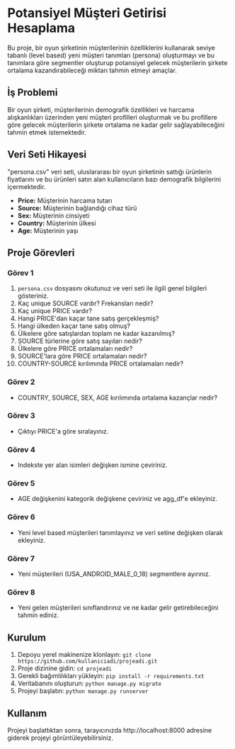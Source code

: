 # Potansiyel Müşteri Getirisi Hesaplama

Bu proje, bir oyun şirketinin müşterilerinin özelliklerini kullanarak seviye tabanlı (level based) yeni müşteri tanımları (persona) oluşturmayı ve bu tanımlara göre segmentler oluşturup potansiyel gelecek müşterilerin şirkete ortalama kazandırabileceği miktarı tahmin etmeyi amaçlar.

## İş Problemi

Bir oyun şirketi, müşterilerinin demografik özellikleri ve harcama alışkanlıkları üzerinden yeni müşteri profilleri oluşturmak ve bu profillere göre gelecek müşterilerin şirkete ortalama ne kadar gelir sağlayabileceğini tahmin etmek istemektedir.

## Veri Seti Hikayesi

"persona.csv" veri seti, uluslararası bir oyun şirketinin sattığı ürünlerin fiyatlarını ve bu ürünleri satın alan kullanıcıların bazı demografik bilgilerini içermektedir.

- **Price:** Müşterinin harcama tutarı
- **Source:** Müşterinin bağlandığı cihaz türü
- **Sex:** Müşterinin cinsiyeti
- **Country:** Müşterinin ülkesi
- **Age:** Müşterinin yaşı

## Proje Görevleri

### Görev 1

1. `persona.csv` dosyasını okutunuz ve veri seti ile ilgili genel bilgileri gösteriniz.
2. Kaç unique SOURCE vardır? Frekansları nedir?
3. Kaç unique PRICE vardır?
4. Hangi PRICE'dan kaçar tane satış gerçekleşmiş?
5. Hangi ülkeden kaçar tane satış olmuş?
6. Ülkelere göre satışlardan toplam ne kadar kazanılmış?
7. SOURCE türlerine göre satış sayıları nedir?
8. Ülkelere göre PRICE ortalamaları nedir?
9. SOURCE'lara göre PRICE ortalamaları nedir?
10. COUNTRY-SOURCE kırılımında PRICE ortalamaları nedir?

### Görev 2

- COUNTRY, SOURCE, SEX, AGE kırılımında ortalama kazançlar nedir?

### Görev 3

- Çıktıyı PRICE'a göre sıralayınız.

### Görev 4

- Indekste yer alan isimleri değişken ismine çeviriniz.

### Görev 5

- AGE değişkenini kategorik değişkene çeviriniz ve agg_df'e ekleyiniz.

### Görev 6

- Yeni level based müşterileri tanımlayınız ve veri setine değişken olarak ekleyiniz.

### Görev 7

- Yeni müşterileri (USA_ANDROID_MALE_0_18) segmentlere ayırınız.

### Görev 8

- Yeni gelen müşterileri sınıflandırınız ve ne kadar gelir getirebileceğini tahmin ediniz.

## Kurulum

1. Depoyu yerel makinenize klonlayın: `git clone https://github.com/kullaniciadi/projeadi.git`
2. Proje dizinine gidin: `cd projeadi`
3. Gerekli bağımlılıkları yükleyin: `pip install -r requirements.txt`
4. Veritabanını oluşturun: `python manage.py migrate`
5. Projeyi başlatın: `python manage.py runserver`

## Kullanım

Projeyi başlattıktan sonra, tarayıcınızda http://localhost:8000 adresine giderek projeyi görüntüleyebilirsiniz.
